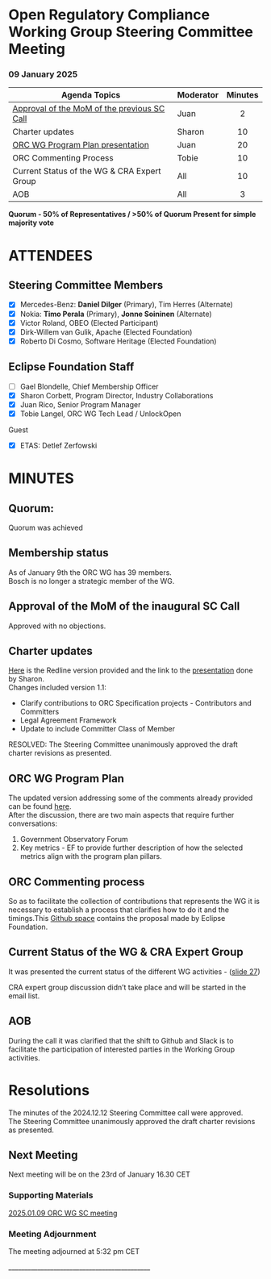 # **Open Regulatory Compliance Working Group** Steering Committee Meeting

###  09 January 2025

| Agenda Topics | Moderator | Minutes |
| ----- | ----- | :---: |
| [Approval of the MoM of the previous SC Call](https://docs.google.com/document/d/1WPEIKj-FncBk2UfUS2va2FLHb4-7av4jpoMN8yRXYyc/edit?usp=sharing) | Juan | 2 |
| Charter updates | Sharon | 10 |
| [ORC WG Program Plan presentation](https://docs.google.com/presentation/d/1jHjvIy4RiweoMIQBqMfPPNiRMnfqpobzUddashxiPXs/edit#slide=id.g3104997a05c_0_80) | Juan | 20 |
| ORC Commenting Process | Tobie | 10 |
| Current Status of the WG & CRA Expert Group | All | 10 |
| AOB | All | 3 |

**Quorum \- 50% of Representatives / \>50% of Quorum Present for simple majority vote**  
 

# ATTENDEES

## Steering Committee Members

- [x] Mercedes-Benz:  **Daniel Dilger** (Primary), Tim Herres (Alternate)  
- [x] Nokia: **Timo Perala** (Primary), **Jonne Soininen** (Alternate)  
- [x] Victor Roland, OBEO (Elected Participant)  
- [x] Dirk-Willem van Gulik, Apache (Elected Foundation)  
- [x] Roberto Di Cosmo, Software Heritage (Elected Foundation)

## Eclipse Foundation Staff

- [ ] Gael Blondelle, Chief Membership Officer  
- [x] Sharon Corbett, Program Director, Industry Collaborations  
- [x] Juan Rico, Senior Program Manager  
- [x] Tobie Langel, ORC WG Tech Lead / UnlockOpen

Guest 

- [x] ETAS: Detlef Zerfowski

# MINUTES

## Quorum: 

Quorum was achieved

## Membership status

As of January 9th the ORC WG has 39 members.  
Bosch is no longer a strategic member of the WG.

## Approval of the MoM of the inaugural SC Call

Approved with no objections.

## Charter updates

[Here](https://drive.google.com/file/d/12QBivPqtoyiPvqzWqQuldURD-jYoiksj/view?usp=sharing) is the Redline version provided and the link to the [presentation](https://drive.google.com/file/d/1-WQyAFc1B6ibMt7c0taWysiQlpnBYFXn/view?usp=drive_link) done by Sharon.  
Changes included version 1.1:

- Clarify contributions to ORC Specification projects \- Contributors and Committers  
- Legal Agreement Framework  
- Update to include Committer Class of Member

RESOLVED: The Steering Committee unanimously approved the draft charter revisions as presented.

## ORC WG Program Plan

The updated version addressing some of the comments already provided can be found [here](https://docs.google.com/presentation/d/1jHjvIy4RiweoMIQBqMfPPNiRMnfqpobzUddashxiPXs/edit?usp=sharing).  
After the discussion, there are two main aspects that require further conversations:

1. Government Observatory Forum   
2. Key metrics \- EF to provide further description of how the selected metrics align with the program plan pillars.

## ORC Commenting process

So as to facilitate the collection of contributions that represents the WG it is necessary to establish a process that clarifies how to do it and the timings.This [Github space](https://github.com/orcwg/orcwg/pull/) contains the proposal made by Eclipse Foundation.

## Current Status of the WG & CRA Expert Group

It was presented the current status of the different WG activities \- ([slide 27](https://docs.google.com/presentation/d/1t8Cq2A-RDXfXn2u6xiPtFD3Jh9Kd2ncYJCBLsBJEtOE/edit#slide=id.g323aa3445ad_0_186))

CRA expert group discussion didn’t take place and will be started in the email list.

## AOB

During the call it was clarified that the shift to Github and Slack is to facilitate the participation of interested parties in the Working Group activities.

# Resolutions

The minutes of the 2024.12.12 Steering Committee call were approved.  
The Steering Committee unanimously approved the draft charter revisions as presented.

## Next Meeting

Next meeting will be on the 23rd of January 16.30 CET

### Supporting Materials

[2025.01.09 ORC WG SC meeting](https://docs.google.com/presentation/d/1t8Cq2A-RDXfXn2u6xiPtFD3Jh9Kd2ncYJCBLsBJEtOE/edit?usp=sharing)

###  **Meeting Adjournment**

The meeting adjourned at 5:32 pm CET

\_\_\_\_\_\_\_\_\_\_\_\_\_\_\_\_\_\_\_\_\_\_\_\_\_\_\_\_\_\_\_\_\_\_\_\_\_\_\_\_\_\_\_\_  
